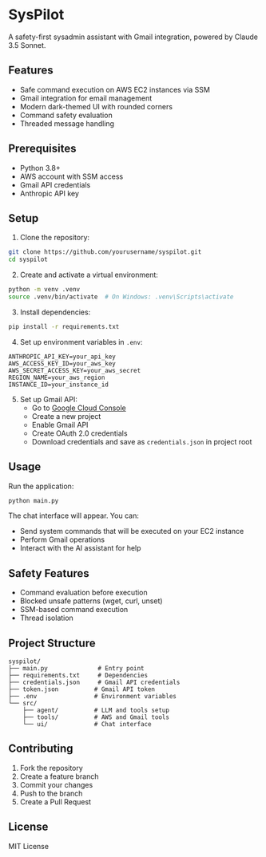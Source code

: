 # SysPilot

A safety-first sysadmin assistant with Gmail integration, powered by Claude 3.5 Sonnet.

## Features

- Safe command execution on AWS EC2 instances via SSM
- Gmail integration for email management
- Modern dark-themed UI with rounded corners
- Command safety evaluation
- Threaded message handling

## Prerequisites

- Python 3.8+
- AWS account with SSM access
- Gmail API credentials
- Anthropic API key

## Setup

1. Clone the repository:
```bash
git clone https://github.com/yourusername/syspilot.git
cd syspilot
```

2. Create and activate a virtual environment:
```bash
python -m venv .venv
source .venv/bin/activate  # On Windows: .venv\Scripts\activate
```

3. Install dependencies:
```bash
pip install -r requirements.txt
```

4. Set up environment variables in `.env`:
```
ANTHROPIC_API_KEY=your_api_key
AWS_ACCESS_KEY_ID=your_aws_key
AWS_SECRET_ACCESS_KEY=your_aws_secret
REGION_NAME=your_aws_region
INSTANCE_ID=your_instance_id
```

5. Set up Gmail API:
   - Go to [Google Cloud Console](https://console.cloud.google.com)
   - Create a new project
   - Enable Gmail API
   - Create OAuth 2.0 credentials
   - Download credentials and save as `credentials.json` in project root

## Usage

Run the application:
```bash
python main.py
```

The chat interface will appear. You can:
- Send system commands that will be executed on your EC2 instance
- Perform Gmail operations
- Interact with the AI assistant for help

## Safety Features

- Command evaluation before execution
- Blocked unsafe patterns (wget, curl, unset)
- SSM-based command execution
- Thread isolation

## Project Structure

```
syspilot/
├── main.py              # Entry point
├── requirements.txt     # Dependencies
├── credentials.json     # Gmail API credentials
├── token.json          # Gmail API token
├── .env                # Environment variables
└── src/
    ├── agent/          # LLM and tools setup
    ├── tools/          # AWS and Gmail tools
    └── ui/             # Chat interface
```

## Contributing

1. Fork the repository
2. Create a feature branch
3. Commit your changes
4. Push to the branch
5. Create a Pull Request

## License

MIT License 